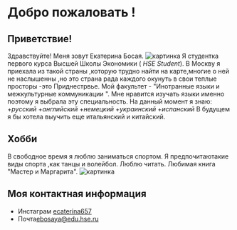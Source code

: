 # Добро пожаловать !
## Приветствие!
Здравствуйте! Меня зовут Екатерина Босая.
![картинка](https://pp.userapi.com/c840638/v840638130/3c882/lrtkWP1rEmA.jpg) 
Я студентка первого курса Высшей Школы Экономики ( *HSE Student*). В Москву я приехала из такой страны ,которую трудно найти на карте,многие о ней не наслышенны ,но это страна рада каждого окунуть в свои теплые просторы  -это Приднестрвье. Мой факультет - "Инотранные языки и межкультурные коммуникации ". Мне нравится изучать языки именно поэтому я выбрала эту специальность. На данный момент я знаю:
+_русский_ 
+_английский_
+_немецкий_
+_украинский_ 
+_испанский_
В будущем я бы хотела выучить еще итальянский и китайский. 
## Хобби 
В свободное время я люблю заниматься спортом. Я предпочитаютакие виды спорта ,как танцы и волейбол. Люблю  читать. Любимая книга "Мастер и Маргарита".
![картинка](http://knijky.ru/sites/default/files/styles/264x390/public/31583.jpg?itok=rm1YiVJV)
## Моя контактная информация 
* Инстаграм [ecaterina657](https://www.instagram.com/ecaterina657/)
* Почта<ebosaya@edu.hse.ru>

